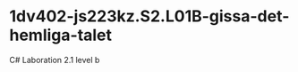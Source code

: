 1dv402-js223kz.S2.L01B-gissa-det-hemliga-talet
==============================================

C# Laboration 2.1 level b
